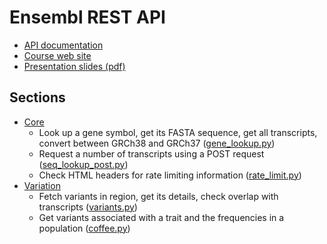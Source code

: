Ensembl REST API
================

* [API documentation](http://rest.ensembl.org/)
* [Course web site](http://training.ensembl.org/events/2017/2017-05-25-API_Cam_May)
* [Presentation slides (pdf)](http://ftp.ebi.ac.uk/pub/databases/ensembl/training/2017/API_Cam_May/API_course_slide_deck.pdf)

Sections
--------

* [Core](basic_lookup)
    * Look up a gene symbol, get its FASTA sequence, get all transcripts,
    convert between GRCh38 and GRCh37
    ([gene_lookup.py](basic_lookup/gene_lookup.py))
    * Request a number of transcripts using a POST request
    ([seq_lookup_post.py](basic_lookup/seq_lookup_post.py))
    * Check HTML headers for rate limiting information
    ([rate_limit.py](basic_lookup/rate_limit.py))
* [Variation](variation)
    * Fetch variants in region, get its details, check overlap with transcripts
    ([variants.py](variation/variants.py))
    * Get variants associated with a trait and the frequencies in a population
    ([coffee.py](variation/coffee.py))
